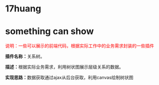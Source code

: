 # 17huang
# something  can show<br>
 <p style='color:red;'>说明：一些可以展示的前端代码，根据实际工作中的业务需求封装的一些插件</p>
 <p><b>插件名称：</b>关系树。</p> 
<p><b>描述：</b>根据实际业务需求，利用树状图展示层级关系的数据。</p>
<p><b>实现思路：</b>数据获取通过ajax从后台获取，利用canvas绘制树状图</p>
